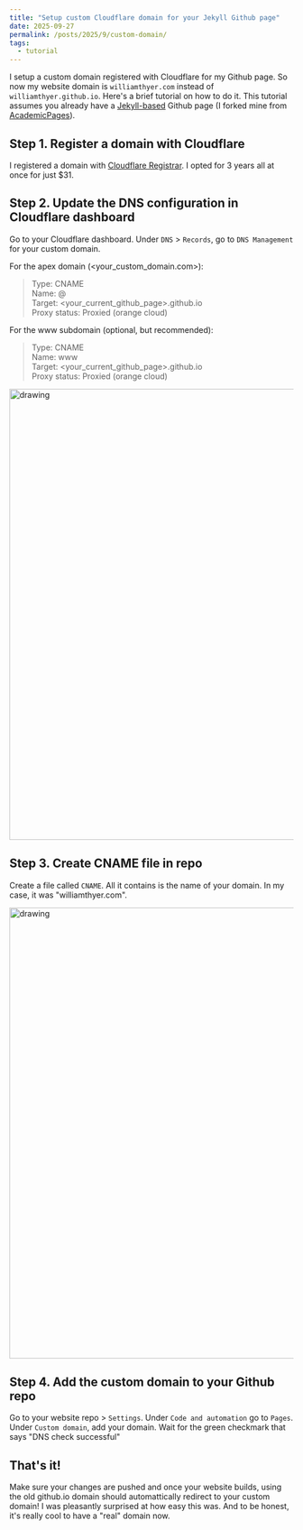 ```yaml
---
title: "Setup custom Cloudflare domain for your Jekyll Github page"
date: 2025-09-27
permalink: /posts/2025/9/custom-domain/
tags:
  - tutorial
---
```


<!-- <img src="" alt="drawing" width="800"/> -->

I setup a custom domain registered with Cloudflare for my Github page. So now my website domain is `williamthyer.com` instead of `williamthyer.github.io`. Here's a brief tutorial on how to do it. This tutorial assumes you already have a [Jekyll-based](https://github.com/jekyll/jekyll) Github page (I forked mine from [AcademicPages](https://github.com/academicpages/academicpages.github.io)). 

## Step 1. Register a domain with Cloudflare
I registered a domain with [Cloudflare Registrar](https://www.cloudflare.com/products/registrar/). I opted for 3 years all at once for just $31.


## Step 2. Update the DNS configuration in Cloudflare dashboard

Go to your Cloudflare dashboard. Under `DNS` > `Records`, go to `DNS Management` for your custom domain.

For the apex domain (<your_custom_domain.com>):  
>Type: CNAME  
>Name: @   
>Target: <your_current_github_page>.github.io  
>Proxy status: Proxied (orange cloud)  


For the www subdomain (optional, but recommended):  
>Type: CNAME  
>Name: www  
>Target: <your_current_github_page>.github.io  
>Proxy status: Proxied (orange cloud)  

<img src="https://williamthyer.github.io/images/custom_domain/dns_management.png" alt="drawing" width="800"/>

## Step 3. Create CNAME file in repo
Create a file called `CNAME`. All it contains is the name of your domain. In my case, it was "williamthyer.com".

<img src="https://williamthyer.github.io/images/custom_domain/dns_check_successful.png" alt="drawing" width="800"/>

## Step 4. Add the custom domain to your Github repo
Go to your website repo > `Settings`. Under `Code and automation` go to `Pages`. Under `Custom domain`, add your domain. Wait for the green checkmark that says "DNS check successful"

## That's it!
Make sure your changes are pushed and once your website builds, using the old github.io domain should automattically redirect to your custom domain! I was pleasantly surprised at how easy this was. And to be honest, it's really cool to have a "real" domain now.